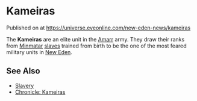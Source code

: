 # Kameiras
Published on  at https://universe.eveonline.com/new-eden-news/kameiras

The **Kameiras** are an elite unit in the [Amarr](6BPFRy27fN4LnYlIyzvEwo) army. They draw their ranks from [Minmatar](1rpu7pfwTPVznAczjw2pOp) [slaves](slavery) trained from birth to be the one of the most feared military units in [New Eden](5m9PDmbyzmRXdP1vvQETRk).

See Also
--------
-   [Slavery](slavery)
-   [Chronicle: Kameiras](2FmZpKvq77TKN9yPrfxYqq)
